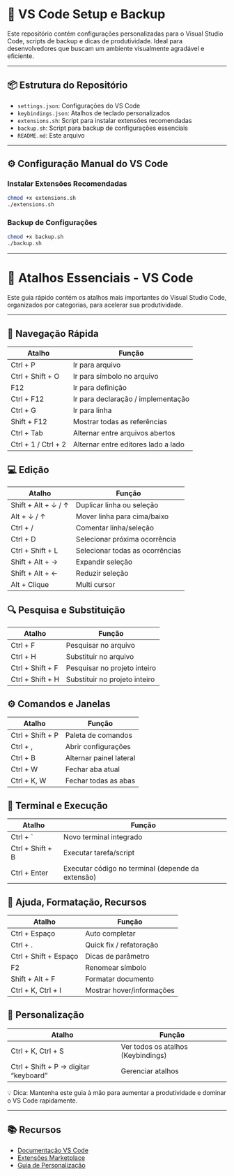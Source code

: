 # 🌌 VS Code Setup e Backup

Este repositório contém configurações personalizadas para o Visual Studio Code, scripts de backup e dicas de produtividade. Ideal para desenvolvedores que buscam um ambiente visualmente agradável e eficiente.

---

## 📦 Estrutura do Repositório

- `settings.json`: Configurações do VS Code
- `keybindings.json`: Atalhos de teclado personalizados
- `extensions.sh`: Script para instalar extensões recomendadas
- `backup.sh`: Script para backup de configurações essenciais
- `README.md`: Este arquivo

---

## ⚙️ Configuração Manual do VS Code

### Instalar Extensões Recomendadas

```bash
chmod +x extensions.sh
./extensions.sh
```

### Backup de Configurações

```bash
chmod +x backup.sh
./backup.sh
```

---

# 🌟 Atalhos Essenciais - VS Code

Este guia rápido contém os atalhos mais importantes do Visual Studio Code, organizados por categorias, para acelerar sua produtividade.

---

## 🧭 Navegação Rápida

| Atalho              | Função                              |
| ------------------- | ----------------------------------- |
| Ctrl + P            | Ir para arquivo                     |
| Ctrl + Shift + O    | Ir para símbolo no arquivo          |
| F12                 | Ir para definição                   |
| Ctrl + F12          | Ir para declaração / implementação  |
| Ctrl + G            | Ir para linha                       |
| Shift + F12         | Mostrar todas as referências        |
| Ctrl + Tab          | Alternar entre arquivos abertos     |
| Ctrl + 1 / Ctrl + 2 | Alternar entre editores lado a lado |

## 💻 Edição

| Atalho              | Função                          |
| ------------------- | ------------------------------- |
| Shift + Alt + ↓ / ↑ | Duplicar linha ou seleção       |
| Alt + ↓ / ↑         | Mover linha para cima/baixo     |
| Ctrl + /            | Comentar linha/seleção          |
| Ctrl + D            | Selecionar próxima ocorrência   |
| Ctrl + Shift + L    | Selecionar todas as ocorrências |
| Shift + Alt + →     | Expandir seleção                |
| Shift + Alt + ←     | Reduzir seleção                 |
| Alt + Clique        | Multi cursor                    |

## 🔍 Pesquisa e Substituição

| Atalho           | Função                        |
| ---------------- | ----------------------------- |
| Ctrl + F         | Pesquisar no arquivo          |
| Ctrl + H         | Substituir no arquivo         |
| Ctrl + Shift + F | Pesquisar no projeto inteiro  |
| Ctrl + Shift + H | Substituir no projeto inteiro |

## ⚙️ Comandos e Janelas

| Atalho           | Função                  |
| ---------------- | ----------------------- |
| Ctrl + Shift + P | Paleta de comandos      |
| Ctrl + ,         | Abrir configurações     |
| Ctrl + B         | Alternar painel lateral |
| Ctrl + W         | Fechar aba atual        |
| Ctrl + K, W      | Fechar todas as abas    |

## 🧪 Terminal e Execução

| Atalho           | Função                                            |
| ---------------- | ------------------------------------------------- |
| Ctrl + `         | Novo terminal integrado                           |
| Ctrl + Shift + B | Executar tarefa/script                            |
| Ctrl + Enter     | Executar código no terminal (depende da extensão) |

## 🧠 Ajuda, Formatação, Recursos

| Atalho                | Função                    |
| --------------------- | ------------------------- |
| Ctrl + Espaço         | Auto completar            |
| Ctrl + .              | Quick fix / refatoração   |
| Ctrl + Shift + Espaço | Dicas de parâmetro        |
| F2                    | Renomear símbolo          |
| Shift + Alt + F       | Formatar documento        |
| Ctrl + K, Ctrl + I    | Mostrar hover/informações |

## 🧩 Personalização

| Atalho                                | Função                             |
| ------------------------------------- | ---------------------------------- |
| Ctrl + K, Ctrl + S                    | Ver todos os atalhos (Keybindings) |
| Ctrl + Shift + P → digitar “keyboard” | Gerenciar atalhos                  |

💡 Dica: Mantenha este guia à mão para aumentar a produtividade e dominar o VS Code rapidamente.

---

## 📚 Recursos

- [Documentação VS Code](https://code.visualstudio.com/docs)
- [Extensões Marketplace](https://marketplace.visualstudio.com/)
- [Guia de Personalização](https://code.visualstudio.com/docs/getstarted/keybindings)
